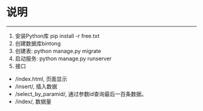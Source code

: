 # 说明
---
1. 安装Python库
pip install -r free.txt
2. 创建数据库bintong
3. 创建表: python manage.py migrate
4. 启动服务: python manage.py runserver
5. 接口
* /index.html, 页面显示
* /insert/, 插入数据
* /select_by_paramid/, 通过参数id查询最后一百条数据。
* /index/, 数据量
